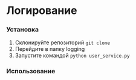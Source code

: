 # Логирование

### Установка ###
1. Склонируйте репозиторий ``git clone ``
2. Перейдите в папку logging
3. Запустите командой ``python user_service.py``

### Использование ###
